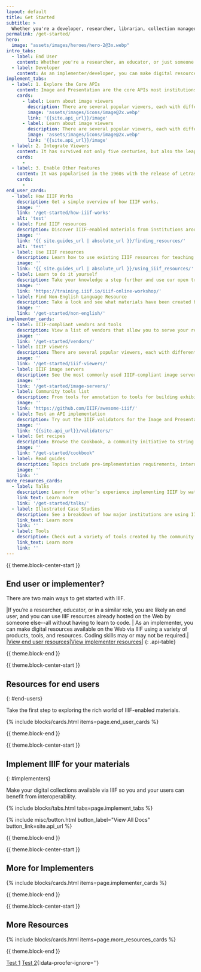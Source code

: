 ```yaml
---
layout: default
title: Get Started
subtitle: >
  Whether you're a developer, researcher, librarian, collection manager, or someone else, your work with digital collections can benefit from IIIF technology and tools. 
permalink: /get-started/
hero:
  image: "assets/images/heroes/hero-2@3x.webp"
intro_tabs: 
  - label: End User
    content: Whether you're a researcher, an educator, or just someone exploring the possibilities, IIIF makes your life easier when it comes to working with digital collections.
  - label: Developer
    content: As an implementer/developer, you can make digital resources available on the web using IIIF.
implement_tabs:
  - label: 1. Explore the Core APIs
    content: Image and Presentation are the core APIs most institutions start with. Choose to retrieve images with the Image API or the image’s metadata with the Presentation API.
    cards:
      - label: Learn about image viewers
        description: There are several popular viewers, each with different capabilities.
        image: 'assets/images/icons/image@2x.webp'
        link: '{{site.api_url}}/image'
      - label: Learn about image viewers
        description: There are several popular viewers, each with different capabilities.
        image: 'assets/images/icons/image@2x.webp'
        link: '{{site.api_url}}/image'
  - label: 2. Integrate Viewers
    content: It has survived not only five centuries, but also the leap into electronic typesetting, remaining essentially unchanged.
    cards:
      -
  - label: 3. Enable Other Features
    content: It was popularised in the 1960s with the release of Letraset sheets containing Lorem Ipsum passages, and more recently with desktop publishing software like Aldus PageMaker including versions of Lorem Ipsum.
    cards:
      -
end_user_cards:
  - label: How IIIF Works
    description: Get a simple overview of how IIIF works.
    image: ''
    link: '/get-started/how-iiif-works'
    alt: 'test'
  - label: Find IIIF resources
    description: Discover IIIF-enabled materials from institutions around the world.
    image: ''
    link: '{{ site.guides_url | absolute_url }}/finding_resources/'
    alt: 'test'
  - label: Use IIIF resources
    description: Learn how to use existing IIIF resources for teaching and research.
    image: ''
    link: '{{ site.guides_url | absolute_url }}/using_iiif_resources/'
  - label: Learn to do it yourself
    description: Take your knowledge a step further and use our open training materials to learn hands-on how resources are made available via IIIF.
    image: ''
    link: 'https://training.iiif.io/iiif-online-workshop/'
  - label: Find Non-English Language Resource
    description: Take a look and see what materials have been created by the IIIF Community in a variety of languages. 
    image: ''
    link: '/get-started/non-english/'
implementer_cards:
  - label: IIIF-compliant vendors and tools
    description: View a list of vendors that allow you to serve your resources via IIIF without building your own ecosystem. 
    image: ''
    link: '/get-started/vendors/'
  - label: IIIF viewers
    description: There are several popular viewers, each with different capabilities. 
    image: ''
    link: '/get-started/iiif-viewers/'
  - label: IIIF image servers
    description: See the most commonly used IIIF-compliant image servers.
    image: ''
    link: '/get-started/image-servers/'
  - label: Community tools list
    description: From tools for annotation to tools for building exhibits, see the best of what’s available to you and benefit from the work of others on the IIIF-Awesome list. (External link)
    image: ''
    link: 'https://github.com/IIIF/awesome-iiif/'
  - label: Test an API implementation
    description: Try out the IIIF validators for the Image and Presentation APIs.
    image: ''
    link: '{{site.api_url}}/validators/'
  - label: Get recipes
    description: Browse the Cookbook, a community initiative to string together commonly used functions into code “recipes” that can be easily reused.
    image: ''
    link: "/get-started/cookbook"
  - label: Read guides
    description: Topics include pre-implementation requirements, interoperability best practices, UX best practices, and more.
    image: ''
    link: ''
more_resources_cards:
  - label: Talks
    description: Learn from other’s experience implementing IIIF by watching conference presentations.
    link_text: Learn more
    link: '/get-started/talks/'
  - label: Illustrated Case Studies
    description: See a breakdown of how major institutions are using IIIF to make their collections available.
    link_text: Learn more
    link: ''
  - label: Tools
    description: Check out a variety of tools created by the community.
    link_text: Learn more
    link: ''
---
```


{{ theme.block-center-start }}


## End user or implementer?

There are two main ways to get started with IIIF. 

|If you’re a researcher, educator, or in a similar role, you are likely an end user, and you can use IIIF resources already hosted on the Web by someone else--all without having to learn to code. | As an implementer, you can make digital resources available on the Web via IIIF using a variety of products, tools, and resources. Coding skills may or may not be required.|
|[View end user resources](#end-users)|[View implementer resources](#implementers)|
{: .api-table}


{{ theme.block-end }}


{{ theme.block-center-start }}

## Resources for end users
{: #end-users}

Take the first step to exploring the rich world of IIIF-enabled materials.

{% include blocks/cards.html items=page.end_user_cards %}

{{ theme.block-end }}


{{ theme.block-center-start }}

<a name='implementers'></a>
## Implement IIIF for your materials
{: #implementers}

Make your digital collections available via IIIF so you and your users can benefit from interoperability.


{% include blocks/tabs.html tabs=page.implement_tabs %}


{% include misc/button.html button_label="View All Docs" button_link=site.api_url %}


{{ theme.block-end }}

{{ theme.block-center-start }}

## More for Implementers

{% include blocks/cards.html items=page.implementer_cards %}

{{ theme.block-end }}



{{ theme.block-center-start }}

## More Resources

{% include blocks/cards.html items=page.more_resources_cards %}

{{ theme.block-end }}

<a href="http://test.com">Test 1</a>
[Test 2](http://test.com){:data-proofer-ignore=''}